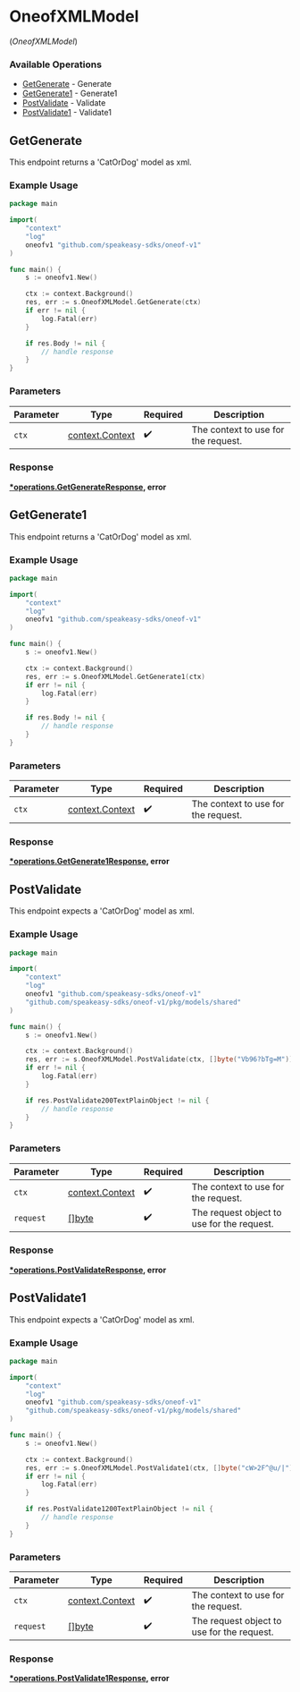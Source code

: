 # OneofXMLModel
(*OneofXMLModel*)

### Available Operations

* [GetGenerate](#getgenerate) - Generate
* [GetGenerate1](#getgenerate1) - Generate1
* [PostValidate](#postvalidate) - Validate
* [PostValidate1](#postvalidate1) - Validate1

## GetGenerate

This endpoint returns a 'CatOrDog' model as xml.

### Example Usage

```go
package main

import(
	"context"
	"log"
	oneofv1 "github.com/speakeasy-sdks/oneof-v1"
)

func main() {
    s := oneofv1.New()

    ctx := context.Background()
    res, err := s.OneofXMLModel.GetGenerate(ctx)
    if err != nil {
        log.Fatal(err)
    }

    if res.Body != nil {
        // handle response
    }
}
```

### Parameters

| Parameter                                             | Type                                                  | Required                                              | Description                                           |
| ----------------------------------------------------- | ----------------------------------------------------- | ----------------------------------------------------- | ----------------------------------------------------- |
| `ctx`                                                 | [context.Context](https://pkg.go.dev/context#Context) | :heavy_check_mark:                                    | The context to use for the request.                   |


### Response

**[*operations.GetGenerateResponse](../../models/operations/getgenerateresponse.md), error**


## GetGenerate1

This endpoint returns a 'CatOrDog' model as xml.

### Example Usage

```go
package main

import(
	"context"
	"log"
	oneofv1 "github.com/speakeasy-sdks/oneof-v1"
)

func main() {
    s := oneofv1.New()

    ctx := context.Background()
    res, err := s.OneofXMLModel.GetGenerate1(ctx)
    if err != nil {
        log.Fatal(err)
    }

    if res.Body != nil {
        // handle response
    }
}
```

### Parameters

| Parameter                                             | Type                                                  | Required                                              | Description                                           |
| ----------------------------------------------------- | ----------------------------------------------------- | ----------------------------------------------------- | ----------------------------------------------------- |
| `ctx`                                                 | [context.Context](https://pkg.go.dev/context#Context) | :heavy_check_mark:                                    | The context to use for the request.                   |


### Response

**[*operations.GetGenerate1Response](../../models/operations/getgenerate1response.md), error**


## PostValidate

This endpoint expects a 'CatOrDog' model as xml.

### Example Usage

```go
package main

import(
	"context"
	"log"
	oneofv1 "github.com/speakeasy-sdks/oneof-v1"
	"github.com/speakeasy-sdks/oneof-v1/pkg/models/shared"
)

func main() {
    s := oneofv1.New()

    ctx := context.Background()
    res, err := s.OneofXMLModel.PostValidate(ctx, []byte("Vb96?bTg=M"))
    if err != nil {
        log.Fatal(err)
    }

    if res.PostValidate200TextPlainObject != nil {
        // handle response
    }
}
```

### Parameters

| Parameter                                             | Type                                                  | Required                                              | Description                                           |
| ----------------------------------------------------- | ----------------------------------------------------- | ----------------------------------------------------- | ----------------------------------------------------- |
| `ctx`                                                 | [context.Context](https://pkg.go.dev/context#Context) | :heavy_check_mark:                                    | The context to use for the request.                   |
| `request`                                             | [[]byte](../../models//.md)                           | :heavy_check_mark:                                    | The request object to use for the request.            |


### Response

**[*operations.PostValidateResponse](../../models/operations/postvalidateresponse.md), error**


## PostValidate1

This endpoint expects a 'CatOrDog' model as xml.

### Example Usage

```go
package main

import(
	"context"
	"log"
	oneofv1 "github.com/speakeasy-sdks/oneof-v1"
	"github.com/speakeasy-sdks/oneof-v1/pkg/models/shared"
)

func main() {
    s := oneofv1.New()

    ctx := context.Background()
    res, err := s.OneofXMLModel.PostValidate1(ctx, []byte("cW>2F^@u/|"))
    if err != nil {
        log.Fatal(err)
    }

    if res.PostValidate1200TextPlainObject != nil {
        // handle response
    }
}
```

### Parameters

| Parameter                                             | Type                                                  | Required                                              | Description                                           |
| ----------------------------------------------------- | ----------------------------------------------------- | ----------------------------------------------------- | ----------------------------------------------------- |
| `ctx`                                                 | [context.Context](https://pkg.go.dev/context#Context) | :heavy_check_mark:                                    | The context to use for the request.                   |
| `request`                                             | [[]byte](../../models//.md)                           | :heavy_check_mark:                                    | The request object to use for the request.            |


### Response

**[*operations.PostValidate1Response](../../models/operations/postvalidate1response.md), error**

